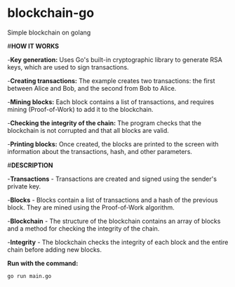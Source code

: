 # blockchain-go
Simple blockchain on golang

#**HOW IT WORKS**

-**Key generation:** Uses Go's built-in cryptographic library to generate RSA keys, which are used to sign transactions.

-**Creating transactions:** The example creates two transactions: the first between Alice and Bob, and the second from Bob to Alice.

-**Mining blocks:** Each block contains a list of transactions, and requires mining (Proof-of-Work) to add it to the blockchain.

-**Checking the integrity of the chain:** The program checks that the blockchain is not corrupted and that all blocks are valid.

-**Printing blocks:** Once created, the blocks are printed to the screen with information about the transactions, hash, and other parameters.


#**DESCRIPTION**

-**Transactions** - Transactions are created and signed using the sender's private key.

-**Blocks** - Blocks contain a list of transactions and a hash of the previous block. They are mined using the Proof-of-Work algorithm.

-**Blockchain** - The structure of the blockchain contains an array of blocks and a method for checking the integrity of the chain.

-**Integrity** - The blockchain checks the integrity of each block and the entire chain before adding new blocks.


**Run with the command:**

`go run main.go`
